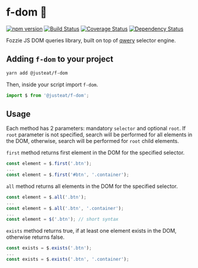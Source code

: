 # f-dom :bear:

[![npm version](https://badge.fury.io/js/%40justeat%2Ff-dom.svg)](https://badge.fury.io/js/%40justeat%2Ff-dom)
[![Build Status](https://travis-ci.org/justeat/f-dom.svg)](https://travis-ci.org/justeat/f-dom)
[![Coverage Status](https://coveralls.io/repos/github/justeat/f-dom/badge.svg)](https://coveralls.io/github/justeat/f-dom)
[![Dependency Status](https://gemnasium.com/badges/github.com/justeat/f-dom.svg)](https://gemnasium.com/github.com/justeat/f-dom)


Fozzie JS DOM queries library, built on top of [qwery](https://www.npmjs.com/package/qwery) selector engine.

## Adding `f-dom` to your project

```bash
yarn add @justeat/f-dom
```

Then, inside your script import `f-dom`.

```js
import $ from '@justeat/f-dom';
```

## Usage

Each method has 2 parameters: mandatory `selector` and optional `root`.
If `root` parameter is not specified, search will be performed for all elements in the DOM, otherwise, search will be performed for `root` child elements.

`first` method returns first element in the DOM for the specified selector.

```js
const element = $.first('.btn');
...
const element = $.first('#btn', '.container');
```

`all` method returns all elements in the DOM for the specified selector.

```js
const element = $.all('.btn');
...
const element = $.all('.btn', '.container');
...
const element = $('.btn'); // short syntax
```

`exists` method returns true, if at least one element exists in the DOM, otherwise returns false.

```js
const exists = $.exists('.btn');
...
const exists = $.exists('.btn', '.container');
```
